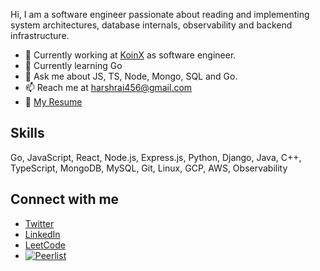 Hi, I am a software engineer passionate about reading and implementing system architectures, database internals, observability and backend infrastructure.
- 🏢 Currently working at [KoinX](https://www.koinx.com/in) as software engineer.
- 🌱 Currently learning Go 
- 💬 Ask me about JS, TS, Node, Mongo, SQL and Go.
- 📫 Reach me at harshrai456@gmail.com
- 📄 [My Resume](https://drive.google.com/file/d/1rwm7D9MmWxb92kk8FEsfj3FEGBWY0lzX/view?usp=sharing)

## Skills

Go, JavaScript, React, Node.js, Express.js, Python, Django, Java, C++, TypeScript, MongoDB, MySQL, Git, Linux, GCP, AWS, Observability

## Connect with me

- [Twitter](https://twitter.com/harshrai3)
- [LinkedIn](https://linkedin.com/in/harshraitth)
- [LeetCode](https://www.leetcode.com/harshtth)
- [![Peerlist](https://github-readme-badge.peerlist.io/api/ttharsh?style=social)](https://peerlist.io/ttharsh)
